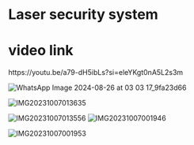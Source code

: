 <h1>Laser security system</h1>
<h1>video link</h1>
<link>https://youtu.be/a79-dH5ibLs?si=eleYKgt0nA5L2s3m</link>

<url>![WhatsApp Image 2024-08-26 at 03 03 17_9fa23d66](https://github.com/user-attachments/assets/a3de43c8-1be0-457e-8d00-e592c7d3f034)</url>

<url>![IMG20231007013635](https://github.com/user-attachments/assets/91a546a7-ce2c-4bf1-93ad-05339f3a9912)</url>

<url>![IMG20231007013556](https://github.com/user-attachments/assets/7b0b0ec7-8672-46bf-9ae7-c67ea7cab926)
<url>![IMG20231007001946](https://github.com/user-attachments/assets/3ac3af83-2767-4305-bd25-35c219a05872)</url>

<url>![IMG20231007001953](https://github.com/user-attachments/assets/512be6b3-5dd7-440d-8afc-0a695557ee29)</url>
